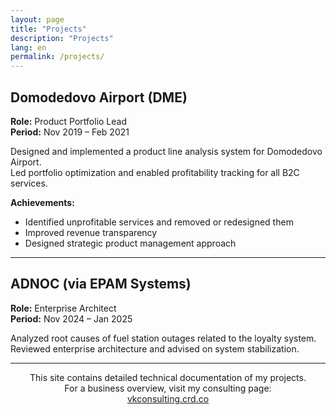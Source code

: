 ```yaml
---
layout: page
title: "Projects"
description: "Projects"
lang: en
permalink: /projects/
---
```


## Domodedovo Airport (DME)

**Role:** Product Portfolio Lead  
**Period:** Nov 2019 – Feb 2021  

Designed and implemented a product line analysis system for Domodedovo Airport.  
Led portfolio optimization and enabled profitability tracking for all B2C services.

**Achievements:**
- Identified unprofitable services and removed or redesigned them
- Improved revenue transparency
- Designed strategic product management approach

---

## ADNOC (via EPAM Systems)

**Role:** Enterprise Architect  
**Period:** Nov 2024 – Jan 2025  

Analyzed root causes of fuel station outages related to the loyalty system.  
Reviewed enterprise architecture and advised on system stabilization.

<hr>

<p align="center" style="font-size: 14px;">
  This site contains detailed technical documentation of my projects.<br>
  For a business overview, visit my consulting page:<br>
  <a href="https://vkconsulting.crd.co/" target="_blank">vkconsulting.crd.co</a>
</p>

